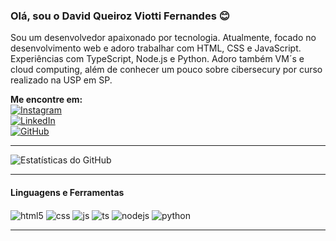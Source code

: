### Olá, sou o David Queiroz Viotti Fernandes 😊

Sou um desenvolvedor apaixonado por tecnologia. 
Atualmente, focado no desenvolvimento web e adoro trabalhar com HTML, CSS e JavaScript. 
Experiências com TypeScript, Node.js e Python. 
Adoro também VM´s e cloud computing, além de conhecer um pouco sobre cibersecury por curso realizado na USP em SP. 

**Me encontre em:**  
[![Instagram](https://img.shields.io/badge/Instagram-E4405F?style=for-the-badge&logo=instagram&logoColor=white)](https://www.instagram.com/david_hqvf/)  
[![LinkedIn](https://img.shields.io/badge/LinkedIn-0077B5?style=for-the-badge&logo=linkedin&logoColor=white)](https://www.linkedin.com/in/david-henrique-queiroz-viotti-fernandes-77a663229/)  
[![GitHub](https://img.shields.io/badge/GitHub-181717?style=for-the-badge&logo=github&logoColor=white)](https://github.com/dhqdev)

---

![Estatísticas do GitHub](https://github-readme-stats.vercel.app/api?username=dhqdev&show_icons=true&theme=dracula)

---

#### Linguagens e Ferramentas

<div style="display: inline_block">
  <img align="center" alt="html5" src="https://img.shields.io/badge/HTML5-E34F26?style=for-the-badge&logo=html5&logoColor=white" />
  <img align="center" alt="css" src="https://img.shields.io/badge/CSS3-1572B6?style=for-the-badge&logo=css3&logoColor=white" />
  <img align="center" alt="js" src="https://img.shields.io/badge/JavaScript-F7DF1E?style=for-the-badge&logo=javascript&logoColor=black" />
  <img align="center" alt="ts" src="https://img.shields.io/badge/TypeScript-007ACC?style=for-the-badge&logo=typescript&logoColor=white" />
  <img align="center" alt="nodejs" src="https://img.shields.io/badge/Node.js-43853D?style=for-the-badge&logo=node.js&logoColor=white" />
  <img align="center" alt="python" src="https://img.shields.io/badge/Python-3776AB?style=for-the-badge&logo=python&logoColor=white" />
</div>

---

